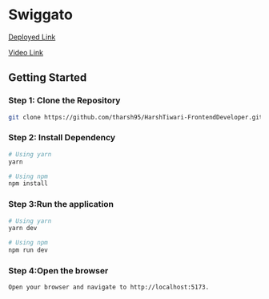 # Swiggato

[Deployed Link](https://swiggato-swart.vercel.app/)

[Video Link](https://www.loom.com/share/7b7503bb5b0d42b5851de4cd6ebb1c86)
 

## Getting Started

### Step 1: Clone the Repository

```bash
git clone https://github.com/tharsh95/HarshTiwari-FrontendDeveloper.git
```

### Step 2: Install Dependency
```bash
# Using yarn
yarn

# Using npm
npm install
```

### Step 3:Run the application
```bash
# Using yarn
yarn dev

# Using npm
npm run dev
```

### Step 4:Open the browser
```bash
Open your browser and navigate to http://localhost:5173.
```

